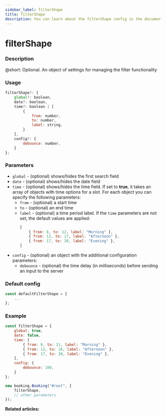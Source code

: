 ```yaml
---
sidebar_label: filterShape
title: filterShape
description: You can learn about the filterShape config in the documentation of the DHTMLX JavaScript Booking library. Browse developer guides and API reference, try out code examples and live demos, and download a free 30-day evaluation version of DHTMLX Booking.
---
```


# filterShape

### Description

@short: Optional. An object of settings for managing the filter functionality

### Usage

~~~jsx {}
filterShape?: {
    global?: boolean,
    date?: boolean,
    time?: boolean | [
        {
            from: number,
            to: number,
            label: string,
        }
    ],
    config?: {
        debounce: number,
    }
};
~~~

### Parameters

- `global` - (optional) shows/hides the first search field
- `date` - (optional) shows/hides the date field
- `time` - (optional) shows/hides the time field. If set to **true**, it takes an array of objects with time options for a slot. For each object you can specify the following parameters:
  - `from` - (optional) a start time
  - `to` - (optional) an end time
  - `label` - (optional) a time period label. If the `time` parameters are not set, the default values are applied:
    ~~~jsx {}
    [
        { from: 8, to: 12, label: "Morning" },
        { from: 12, to: 17, label: "Afternoon" },
        { from: 17, to: 20, label: "Evening" },
    ]
    ~~~
- `config` - (optional) an object with the additional configuration parameters:  
  - `debounce` - (optional) the time delay (in milliseconds) before sending an input to the server

### Default config

~~~jsx {}
const defaultFilterShape = {
	...
};
~~~

### Example

~~~jsx {1-12,15}
const filterShape = {
    global: true,
    date: false,
    time: [
        { from: 8, to: 11, label: "Morning" },
        { from: 12, to: 16, label: "Afternoon" },
        { from: 17, to: 20, label: "Evening" },
    ],
    config: {
        debounce: 100,
    }
};

new booking.Booking("#root", {
	filterShape,
	// other parameters
});
~~~

**Related articles:**
